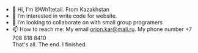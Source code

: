 - 👋 Hi, I’m @Wh1tetail. From Kazakhstan 
- 👀 I’m interested in write code for website.
- 💞️ I’m looking to collaborate on with small group programers 
- 📫 How to reach me: My email orion.kar@mail.ru. My phone number +7 708 818 8410   
That's all. The end. I finished. 

